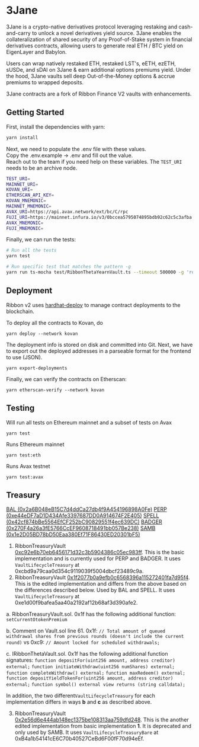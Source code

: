 # 3Jane

3Jane is a crypto-native derivatives protocol leveraging restaking and cash-and-carry to unlock a novel derivatives yield source. 3Jane enables the collateralization of shared security of any Proof-of-Stake system in financial derivatives contracts, allowing users to generate real ETH / BTC yield on EigenLayer and Babylon.

Users can wrap natively restaked ETH, restaked LST's, eETH, ezETH, sUSDe, and sDAI on 3Jane & earn additional options premiums yield. Under the hood, 3Jane vaults sell deep Out-of-the-Money options & accrue premiums to wrapped deposits.

3Jane contracts are a fork of Ribbon Finance V2 vaults with enhancements.

## Getting Started

First, install the dependencies with yarn:

```bash
yarn install
```

Next, we need to populate the .env file with these values.\
Copy the .env.example -> .env and fill out the value.\
Reach out to the team if you need help on these variables. The `TEST_URI` needs to be an archive node.

```bash
TEST_URI=
MAINNET_URI=
KOVAN_URI=
ETHERSCAN_API_KEY=
KOVAN_MNEMONIC=
MAINNET_MNEMONIC=
AVAX_URI=https://api.avax.network/ext/bc/C/rpc
FUJI_URI=https://mainnet.infura.io/v3/0bccea5795074895bdb92c62c5c3afba
AVAX_MNEMONIC=
FUJI_MNEMONIC=
```

Finally, we can run the tests:

```bash
# Run all the tests
yarn test

# Run specific test that matches the pattern -g
yarn run ts-mocha test/RibbonThetaYearnVault.ts --timeout 500000 -g 'rollToNextOption'
```

## Deployment

Ribbon v2 uses [hardhat-deploy](https://github.com/wighawag/hardhat-deploy) to manage contract deployments to the blockchain.

To deploy all the contracts to Kovan, do

```
yarn deploy --network kovan
```

The deployment info is stored on disk and committed into Git. Next, we have to export out the deployed addresses in a parseable format for the frontend to use (JSON).

```
yarn export-deployments
```

Finally, we can verify the contracts on Etherscan:

```
yarn etherscan-verify --network kovan
```

## Testing

Will run all tests on Ethereum mainnet and a subset of tests on Avax

```
yarn test
```

Runs Ethereum mainnet

```
yarn test:eth
```

Runs Avax testnet

```
yarn test:avax
```

## Treasury
<u>BAL (0x2a6B048eB15C7d4ddCa27db4f9A454196898A0Fe)</u>
<u>PERP (0xe44eDF7aD1D434Afe3397687DD0A914674F2E405)</u>
<u>SPELL (0x42cf874bBe5564EfCF252bC90829551f4ec639DC)</u>
<u>BADGER (0x270F4a26a3fE5766CcEF9608718491bb057Be238)</u>
<u>SAMB (0x1e2D05BD78bD50Eaa380Ef71F86430ED20301bF5)</u>

1. RibbonTreasuryVault [0xc92e6b70eb6456171d32c3b5904386c05ec983ff](https://etherscan.io/address/0xc92e6b70eb6456171d32c3b5904386c05ec983ff#code). This is the basic implementation and is currently used for PERP and BADGER. It uses `VaultLifecycleTreasury` at 0xcbd9a79caa0d354c9119039f5004dbcf23489c9a.
2. RibbonTreasuryVault [0x1f2077b0a9efb0c6568396a115272401fa7d95f4](https://etherscan.io/address/0x1f2077b0a9efb0c6568396a115272401fa7d95f4#code). This is the edited implementation and differs from the above based on the differences described below. Used by BAL and SPELL. It uses `VaultLifecycleTreasury` at 0xe1d00f9bafea5aa40a2192af12b68af3d390afe2.

a. RibbonTreasuryVault.sol. 0x1f has the following additional function:
`setCurrentOtokenPremium`

b. Comment on Vault.sol line 61.
0x1f: `// Total amount of queued withdrawal shares from previous rounds (doesn't include the current round)`
 vs
0xc9: `// Amount locked for scheduled withdrawals;`

c. IRibbonThetaVault.sol. 0x1f has the following additional function signatures:
`function depositFor(uint256 amount, address creditor) external;`
`function initiateWithdraw(uint256 numShares) external;`
`function completeWithdraw() external;`
`function maxRedeem() external;`
`function depositYieldTokenFor(uint256 amount, address creditor) external;`
`function symbol() external view returns (string calldata);`

In addition, the two different`VaultLifecycleTreasury` for each implementation differs in ways **b** and **c** as described above.

3. RibbonTreasuryVault [0x2e56d6e444ab148ec1375be108313aa759dfd248](https://etherscan.io/address/0x2e56d6e444ab148ec1375be108313aa759dfd248#code). This is the another edited implementation from basic implementation **1**. It is deprecated and only used by SAMB. It uses `VaultLifecycleTreasuryBare` at 0xB4a1b54141cE6C70b40527CeBd6F00fF70d94eEf. 
